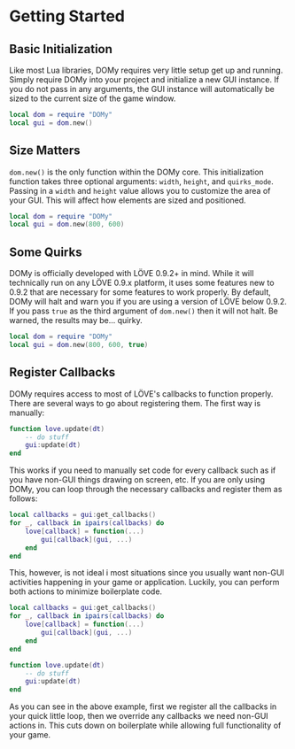 <link type="text/css" rel="stylesheet" href="style.css" />

# Getting Started

## Basic Initialization

Like most Lua libraries, DOMy requires very little setup get up and running. Simply require DOMy into your project and initialize a new GUI instance. If you do not pass in any arguments, the GUI instance will automatically be sized to the current size of the game window.

```lua
local dom = require "DOMy"
local gui = dom.new()
```

## Size Matters

`dom.new()` is the only function within the DOMy core. This initialization function takes three optional arguments: `width`, `height`, and `quirks_mode`. Passing in a `width` and `height` value allows you to customize the area of your GUI. This will affect how elements are sized and positioned.

```lua
local dom = require "DOMy"
local gui = dom.new(800, 600)
```

## Some Quirks

DOMy is officially developed with LÖVE 0.9.2+ in mind. While it will technically run on any LÖVE 0.9.x platform, it uses some features new to 0.9.2 that are necessary for some features to work properly. By default, DOMy will halt and warn you if you are using a version of LÖVE below 0.9.2. If you pass `true` as the third argument of `dom.new()` then it will not halt. Be warned, the results may be... quirky.

```lua
local dom = require "DOMy"
local gui = dom.new(800, 600, true)
```

## Register Callbacks

DOMy requires access to most of LÖVE's callbacks to function properly. There are several ways to go about registering them. The first way is manually:

```lua
function love.update(dt)
	-- do stuff
	gui:update(dt)
end
```

This works if you need to manually set code for every callback such as if you have non-GUI things drawing on screen, etc. If you are only using DOMy, you can loop through the necessary callbacks and register them as follows:

```lua
local callbacks = gui:get_callbacks()
for _, callback in ipairs(callbacks) do
	love[callback] = function(...)
		gui[callback](gui, ...)
	end
end
```

This, however, is not ideal i most situations since you usually want non-GUI activities happening in your game or application. Luckily, you can perform both actions to minimize boilerplate code.

```lua
local callbacks = gui:get_callbacks()
for _, callback in ipairs(callbacks) do
	love[callback] = function(...)
		gui[callback](gui, ...)
	end
end

function love.update(dt)
	-- do stuff
	gui:update(dt)
end
```

As you can see in the above example, first we register all the callbacks in your quick little loop, then we override any callbacks we need non-GUI actions in. This cuts down on boilerplate while allowing full functionality of your game.
